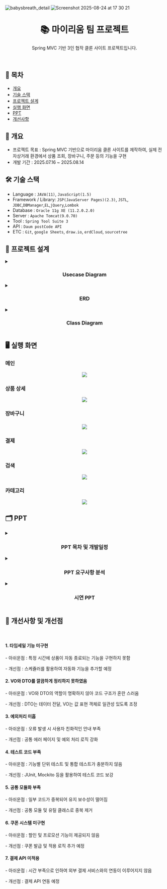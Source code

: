 
![babysbreath_detail](https://github.com/user-attachments/assets/9f1b8e1e-73c1-4067-b591-d0db3fb503de)
![Screenshot 2025-08-24 at 17 30 21](https://github.com/user-attachments/assets/9806a0a3-8eec-46a1-be65-47bafa622215)


<h1 align="center">📚 마이리움 팀 프로젝트</h1>
<p align="center">Spring MVC 기반 3인 협작 클론 사이트 프로젝트입니다.</p>
<br/>

## 📌 목차

- [개요](https://github.com/notuna87/myriumTeamproject#-개요)
- [기술 스택](https://github.com/notuna87/myriumTeamproject#-기술-스택)
- [프로젝트 설계](https://github.com/notuna87/myriumTeamproject#-프로젝트-설계)
- [실행 화면](https://github.com/notuna87/myriumTeamproject#-실행-화면)
- [PPT](https://github.com/notuna87/myriumTeamproject#-PPT)
- [개선사항](https://github.com/notuna87/myriumTeamproject#-개선사항)

## 📖 개요
- 프로젝트 목표 : Spring MVC 기반으로 마이리움 클론 사이트를 제작하여, 실제 전자상거래 환경에서 상품 조회, 장바구니, 주문 등의 기능을 구현
- 개발 기간 : 2025.07.16 ~ 2025.08.14

## 🛠️ 기술 스택
- Language : `JAVA(11)`, `JavaScript(1.5)`
- Framework / Library: `JSP(JavaServer Pages)(2.3)`, `JSTL`, `JDBC`,`DBManager`,`EL`,`jQuery`,`Lombok`
- Database : `Oracle 11g XE (11.2.0.2.0)`
- Server : `Apache Tomcat(9.0.70)`
- Tool : `Spring Tool Suite 3`
- API : `Daum postCode API`
- ETC : `Git`, `google Sheets`, `draw.io`, `erdCloud`, `sourcetree`

## 🧩 프로젝트 설계

<details><summary><h3 align="center">Usecase Diagram</h3></summary>
<img width="1128" height="790" alt="481296084-728d4a85-0932-4a82-9524-97cdfa095230" src="https://github.com/user-attachments/assets/716f55e6-3f78-49a4-a3d9-e2c08a8ed390" />
</details>

<details><summary><h3 align="center">ERD</h3></summary>
<img width="2733" height="1886" alt="Myrium erd" src="https://github.com/user-attachments/assets/888cae06-4c6a-4435-bd6c-eeda52ab09a2" />
</details>
  
<details><summary><h3 align="center">Class Diagram</h3></summary>
<h4>UploadController</h4>
<img width="2200" height="1347" alt="Diagram_UploadController" src="https://github.com/user-attachments/assets/95f413e3-6508-44ee-bc83-0cdf7372487c" />
<h4>TotalReviewController<h4>
<img width="1271" height="724" alt="Diagram_TotalReviewController" src="https://github.com/user-attachments/assets/dbb13257-40bb-40d2-9867-9bc67c14041d" />
<h4>SubController</h4>
<img width="2234" height="1259" alt="Diagram_SubController" src="https://github.com/user-attachments/assets/63e078eb-4fbd-488d-b62b-bbbadb3b3a0e" />
<h4>SearchController</h4>
<img width="1602" height="1185" alt="Diagram_SearchController" src="https://github.com/user-attachments/assets/c6a32127-e257-4edb-be40-6096fcae2cc1" />
<h4>ReviewController</h4>
<img width="2082" height="2085" alt="Diagram_ReviewController" src="https://github.com/user-attachments/assets/72f3a7c4-f4ed-4ef5-9ad1-434e8f8edfd0" />
<h4>ReplyController</h4>
<img width="1509" height="916" alt="Diagram_ReplyController" src="https://github.com/user-attachments/assets/4785b72d-5ece-4531-8113-1b72af856008" />
<h4>PurchaseController</h4>
<img width="2314" height="2085" alt="Diagram_PurchaseController" src="https://github.com/user-attachments/assets/b667aba8-2544-4419-beee-f87191dc0e91" />
<h4>OrderdetailController</h4>
<img width="1209" height="1138" alt="Diagram_OrderdetailController" src="https://github.com/user-attachments/assets/23629644-65fd-427a-ba63-0d745d10b7f2" />
<h4>MypageController</h4>
<img width="1170" height="1208" alt="Diagram_MypageController" src="https://github.com/user-attachments/assets/b71c2c5b-5a30-4c6f-8943-7c2189cd4a99" />
<h4>MemberupdateController</h4>
<img width="1475" height="1119" alt="Diagram_MemberupdateController" src="https://github.com/user-attachments/assets/c41d3ba2-3da9-4512-ba2e-96fe92999f52" />
<h4>MemberRestController</h4>
<img width="1281" height="1069" alt="Diagram_MemberRestController" src="https://github.com/user-attachments/assets/6e85674c-c6fa-415b-b4f8-c66b8209d104" />
<h4>MemberController</h4>
<img width="1932" height="747" alt="Diagram_MemberController" src="https://github.com/user-attachments/assets/a7885bfd-8a0a-465d-850c-6c44a521e04e" />
<h4>JoinController</h4>
<img width="1410" height="851" alt="Diagram_JoinController" src="https://github.com/user-attachments/assets/354d0199-7771-4a95-b8bb-a7cfa15d1484" />
<h4>HomeController</h4>
<img width="1614" height="1330" alt="Diagram_HomeController" src="https://github.com/user-attachments/assets/537ff07b-6190-41de-a97a-6acec7f8c7c4" />
<h4>FindpwController</h4>
<img width="1380" height="927" alt="Diagram_FindpwController" src="https://github.com/user-attachments/assets/2c90fa72-2c4b-4850-a593-5b173c09bc97" />
<h4>FindidController</h4>
<img width="1463" height="1016" alt="Diagram_FindidController" src="https://github.com/user-attachments/assets/d10db07d-b6d8-445e-9751-ff04e4a69b23" />
<h4>EtcController</h4>
<img width="1156" height="576" alt="Diagram_EtcController" src="https://github.com/user-attachments/assets/0b5ba722-2752-456a-a183-6dac795fd5c6" />
<h4>CategoryPageController</h4>
<img width="1675" height="1191" alt="Diagram_CategoryPageController" src="https://github.com/user-attachments/assets/6e3c099b-3f25-4cdb-a017-7d8247bb85a2" />
<h4>CartController</h4>
<img width="1958" height="1352" alt="Diagram_CartController" src="https://github.com/user-attachments/assets/c6afbfb7-04d0-406c-a0e5-74f9bca70d57" />
<h4>AdminReviewController</h4>
<img width="1356" height="978" alt="Diagram_AdminReviewController" src="https://github.com/user-attachments/assets/e189804b-4f76-479c-8d75-3074f949c0c0" />
<h4>AdminProductController</h4>
<img width="1954" height="1348" alt="Diagram_AdminProductController" src="https://github.com/user-attachments/assets/c0eecd98-7b29-40da-9d70-9a2d2638dfb5" />
<h4>AdminOrderController</h4>
<img width="1367" height="951" alt="Diagram_AdminOrderController" src="https://github.com/user-attachments/assets/9d46a3aa-d5d5-47a7-b880-102180798df2" />
<h4>AdminNoticeController</h4>
<img width="1642" height="904" alt="Diagram_AdminNoticeController" src="https://github.com/user-attachments/assets/7f82b528-73ea-4612-afb5-d38c51c161df" />
<h4>AdminMemberController</h4>
<img width="1656" height="991" alt="Diagram_AdminMemberController" src="https://github.com/user-attachments/assets/ed83d685-bea2-42ce-b190-471321abd429" />
<h4>AdminFaqController</h4>
<img width="809" height="567" alt="Diagram_AdminFaqController" src="https://github.com/user-attachments/assets/c1c378c6-3086-4147-ab8e-f430d6b41a65" />
<h4>AdminBoardController</h4>
<img width="2361" height="1100" alt="Diagram_AdminBoardController" src="https://github.com/user-attachments/assets/7edb5e8d-b6d8-443f-9a1f-3b4263d580ee" />
</details>



## 🖥️ 실행 화면
<h3>메인</h3>
<p align="center"><img src="https://github.com/user-attachments/assets/4c16c37a-8589-4adb-9d23-31de15f801d2"></p>

<h3>상품 상세</h3>
<p align="center"><img src="https://github.com/user-attachments/assets/c23c0a1f-a61c-43dd-bcc0-38a1addfd21a"></p>

<h3>장바구니<h3>
<p align="center"><img src="https://github.com/user-attachments/assets/5c0537e3-869a-490b-8a46-e8379664a69a"></p>

<h3>결제</h3>
<p align="center"><img src="https://github.com/user-attachments/assets/522a5fdc-78f3-41f6-90b0-25026b8376ae"></p>

<h3>검색</h3>
<p align="center"><img src="https://github.com/user-attachments/assets/c16ee1a6-12e6-456a-955c-051956049368"></p>

<h3>카테고리</h3>
<p align="center"><img src="https://github.com/user-attachments/assets/918e0d74-c41b-43c8-9fe6-03b426cf0c0c"></p>

## 🗂️ PPT

<details><summary><h3 align="center">PPT 목차 및 개발일정</h3></summary>
<img src="https://github.com/user-attachments/assets/0c7566e0-98d8-444c-b752-87bdd9ff39fe">
<img src="https://github.com/user-attachments/assets/7859a4c9-68b3-499f-8891-12a691d6e666">
<img src="https://github.com/user-attachments/assets/7e75b973-a23a-4271-b7b7-27b3d5e11b3d">
</details>

<details><summary><h3 align="center">PPT 요구사항 분석</h3></summary>
<img src="https://github.com/user-attachments/assets/662b80c2-47f9-4246-82e3-4785ae248eca">
<img src="https://github.com/user-attachments/assets/d63f9016-80c4-4353-953c-869372439fab">
<img src="https://github.com/user-attachments/assets/10fe6205-4dea-43a6-8267-0773a6b78687">
<img src="https://github.com/user-attachments/assets/4b550a94-e6c8-42bd-89b8-a2aa0aec6865">
<img src="https://github.com/user-attachments/assets/26d592eb-c459-44ec-989e-9e3e853ee818">
<img src="https://github.com/user-attachments/assets/7b2a5041-284e-4413-af0c-e8160769cb9b">
<img src="https://github.com/user-attachments/assets/ee02d855-414f-4a90-95d4-3ebab1f0670d">
<img src="https://github.com/user-attachments/assets/e69b80f6-e56d-4c33-aa74-0971f372ba90">
<img src="https://github.com/user-attachments/assets/86f04487-3f84-4fe0-a643-b11081c78be0">
<img src="https://github.com/user-attachments/assets/386848c0-bd38-4cf3-b585-e3f972262e6d">
<img src="https://github.com/user-attachments/assets/b0f48cac-3515-49f6-8573-af06321d99c2">
<img src="https://github.com/user-attachments/assets/5665bc16-1651-4533-8e5d-786aa75bd3fb">
<img src="https://github.com/user-attachments/assets/b7d9f29b-f1d8-47c8-988b-b603eac2be13">
<img src="https://github.com/user-attachments/assets/075d654c-c7d7-4576-bfdf-168da1681f14">
<img src="https://github.com/user-attachments/assets/223e9762-6d91-4dd4-b3f4-b2a0aa1643dc">
<img src="https://github.com/user-attachments/assets/b36a7520-4b27-42e5-9127-ff3567eb5a45">
<img src="https://github.com/user-attachments/assets/0c4c3ea0-da8c-4762-ac04-3a686d0253fe">
<img src="https://github.com/user-attachments/assets/27a24dab-6803-47d7-b810-51e90f14bdee">
<img src="https://github.com/user-attachments/assets/5054a679-b042-418c-a2ab-063a4383dadb">
<img src="https://github.com/user-attachments/assets/e0f7e333-0629-463c-b097-87db244a576d">
<img src="https://github.com/user-attachments/assets/ec173492-d802-4488-8b60-39114c158317">
<img src="https://github.com/user-attachments/assets/c9a5368b-8a14-4bd9-bcc9-0543237dcb07">
<img src="https://github.com/user-attachments/assets/6fb18fcd-0989-418e-be42-5b94b02897d5">
<img src="https://github.com/user-attachments/assets/33aa5291-3db7-4cf8-9ee6-92352f864bb5">
<img src="https://github.com/user-attachments/assets/0c759390-41c3-47fc-8488-b8656e6b3270">
<img src="https://github.com/user-attachments/assets/d435e2b3-0c1d-4b60-8ef9-53d15b74c54a">
<img src="https://github.com/user-attachments/assets/0f235dde-6de9-4a0b-8efc-98138151e85c">
<img src="https://github.com/user-attachments/assets/8019b3cf-53f7-4628-aeef-16aa1bfb4b7f">
<img src="https://github.com/user-attachments/assets/33e58a6a-736c-424d-b8cd-8032f4cd2429">
<img src="https://github.com/user-attachments/assets/9a0d4348-0cf1-41da-a03a-29fdc56ac898">
<img src="https://github.com/user-attachments/assets/1851f43d-8f91-49d0-87ae-316105dcb464">
<img src="https://github.com/user-attachments/assets/242f2bcf-a4c8-4a1e-860c-36be2e02e01c">
<img src="https://github.com/user-attachments/assets/e6314844-866f-444a-ad56-ddf4a2f8232e">
<img src="https://github.com/user-attachments/assets/48d3b608-e56f-4b74-825d-d8f6f776106a">
<img src="https://github.com/user-attachments/assets/c93cb956-73bc-45cf-8668-ca352dd6474a">
<img src="https://github.com/user-attachments/assets/40e72a5f-b334-48fc-b273-624ced3f9f23">
<img src="https://github.com/user-attachments/assets/3d3db4f2-e89a-427d-9d31-3a6fd711dfe1">
<img src="https://github.com/user-attachments/assets/df4727ba-a4f9-4387-80c7-bd6a146428bb">
<img src="https://github.com/user-attachments/assets/97cd308e-3210-4687-849c-9d4b7b0e7a6f">
</details>


<details><summary><h3 align="center">시연 PPT</h3></summary>
<img src="https://github.com/user-attachments/assets/a8791688-42c5-4d8c-9188-751dddfc5b99">
<img src="https://github.com/user-attachments/assets/2942bd7e-acfb-461e-b35d-87e741c42b2f">
<img src="https://github.com/user-attachments/assets/4271ad11-53c4-43ed-b53e-71ef8bade458">
<img src="https://github.com/user-attachments/assets/0d0a0782-e281-4e16-8c11-21898f83051c">
<img src="https://github.com/user-attachments/assets/6bbbcb54-6717-443a-a1f6-26455b70e183">
<img src="https://github.com/user-attachments/assets/ac79e2ce-46c1-44e2-b738-38b6985a3ff9">
<img src="https://github.com/user-attachments/assets/3ec7ed7d-75ad-4c87-a7a1-c708728e3097">
<img src="https://github.com/user-attachments/assets/2dd58000-0091-4b42-ad8a-1720d6ebb798">
<img src="https://github.com/user-attachments/assets/28842885-8775-443d-a9b2-765a36def45a">
<img src="https://github.com/user-attachments/assets/24dbbe3d-a9aa-47c7-aa54-1f1fa581be94">
<img src="https://github.com/user-attachments/assets/22905df1-a5cf-4eb9-a279-8d83b76f53f6">
<img src="https://github.com/user-attachments/assets/9b60f928-04a0-4b94-b2d3-e7ad75e79222">
<img src="https://github.com/user-attachments/assets/d3660a00-eb41-4565-9655-a6394c422ae6">
<img src="https://github.com/user-attachments/assets/e98537eb-de24-4abe-ab68-99abbe16fc52">
</details>

## 🚀 개선사항 및 개선점
</br>

<h4>1. 타임세일 기능 미구현</h4>
<p>- 아쉬운점 : 특정 시간에 상품이 자동 종료되는 기능을 구현하지 못함</p>
<p>- 개선점 : 스케쥴러를 활용하여 자동화 기능을 추가할 예정</p>

<h4>2. VO와 DTO를 깔끔하게 정리하지 못하였음</h4>
<p>- 아쉬운점 : VO와 DTO의 역할이 명확하지 않아 코드 구조가 혼란 스러움</p>
<p>- 개선점 : DTO는 데이터 전달, VO는 값 표현 객체로 일관성 있도록 조정</p>

<h4>3. 예외처리 미흡</h4>
<p>- 아쉬운점 : 오류 발생 시 사용자 친화적인 안내 부족</p>
<p>- 개선점 : 공통 에러 페이지 및 예외 처리 로직 강화</p>

<h4>4. 테스트 코드 부족</h4>
<p>- 아쉬운점 : 기능별 단위 테스트 및 통합 테스트가 충분하지 않음</p>
<p>- 개선점 : JUnit, Mockito 등을 활용하여 테스트 코드 보강</p>

<h4>5. 공통 모듈화 부족</h4>
<p>- 아쉬운점 : 일부 코드가 중복되어 유지 보수성이 떨어짐</p>
<p>- 개선점 : 공통 모듈 및 유틸 클래스로 중복 제거</p>

<h4>6. 쿠폰 시스템 미구현</h4>
<p>- 아쉬운점 : 할인 및 프로모션 기능이 제공되지 않음 </p>
<p>- 개선점 : 쿠폰 발급 및 적용 로직 추가 예정</p>

<h4>7. 결제 API 미적용</h4>
<p>- 아쉬운점 : 시간 부족으로 인하여 외부 결제 서비스와의 연동이 이루어지지 않음 </p>
<p>- 개선점 : 결제 API 연동 예정</p>
